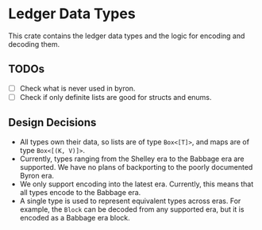 # Ledger Data Types

This crate contains the ledger data types and the logic for encoding and decoding them.

## TODOs

- [ ] Check what is never used in byron.
- [ ] Check if only definite lists are good for structs and enums.

## Design Decisions

- All types own their data, so lists are of type `Box<[T]>`, and maps are of type `Box<[(K, V)]>`.
- Currently, types ranging from the Shelley era to the Babbage era are supported. We have no plans of backporting
    to the poorly documented Byron era. 
- We only support encoding into the latest era. Currently, this means that all types encode to the Babbage era.
- A single type is used to represent equivalent types across eras. For example, the `Block` can be decoded from
    any supported era, but it is encoded as a Babbage era block.
